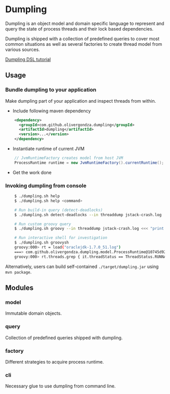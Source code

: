 # Dumpling

Dumpling is an object model and domain specific language to represent and query the state of
process threads and their lock based dependencies.

Dumpling is shipped with a collection of predefined queries to cover most common
situations as well as several factories to create thread model from various sources.

[Dumpling DSL tutorial](DOCS/INTRO.md)

## Usage

### Bundle dumpling to your application

Make dumpling part of your application and inspect threads from within.

- Include following maven dependency
```xml
    <dependency>
      <groupId>com.github.olivergondza.dumpling</groupId>
      <artifactId>dumpling</artifactId>
      <version>...</version>
    </dependency>
```

- Instantiate runtime of current JVM
```java
    // JvmRuntimeFactory creates model from host JVM
    ProcessRuntime runtime = new JvmRuntimeFactory().currentRuntime();
```

- Get the work done

### Invoking dumpling from console

```bash
    $ ./dumpling.sh help
    $ ./dumpling.sh help <command>

    # Run build-in query (detect-deadlocks)
    $ ./dumpling.sh detect-deadlocks --in threaddump jstack-crash.log

    # Run custom groovy query
    $ ./dumpling.sh groovy --in threaddump jstack-crash.log <<< "print runtime.threads.grep { it.threadStatus == ThreadStatus.RUNNABLE }"

    # Run interactive shell for investigation
    $ ./dumpling.sh groovysh
    groovy:000> rt = load("oraclejdk-1.7.0_51.log")
    ===> com.github.olivergondza.dumpling.model.ProcessRuntime@10745d92
    groovy:000> rt.threads.grep { it.threadStatus == ThreadStatus.RUNNABLE }
```

Alternatively, users can build self-contained `./target/dumpling.jar` using `mvn package`.

## Modules

### model

Immutable domain objects. 

### query

Collection of predefined queries shipped with dumpling.

### factory

Different strategies to acquire process runtime.

### cli

Necessary glue to use dumpling from command line.
